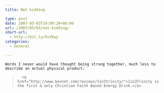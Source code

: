 ```yaml
---
title: Not kidding

type: post
date: 2007-05-03T19:09:28+00:00
url: /2007/05/03/not-kidding/
short-url:
  - http://bit.ly/hvVEwy
categories:
  - General

---
```

<div class='microid-mailto+http:sha1:613886280bf0fe549d88ca5ec3d63f9084efe180'>
  
    Words I never would have thought being strung together, much less to describe an actual physical product:
  
  
  <blockquote>
    
      <a href="http://www.bevnet.com/reviews/1in3trinity/">1in3Trinity is the first & only Christian Faith Based Energy Drink.</a>
    
  </blockquote>
